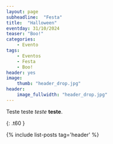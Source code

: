 ```yaml
---
layout: page
subheadline:  "Festa"
title:  "Halloween"
eventday: 31/10/2024
teaser: "Boo!"
categories:
    - Evento
tags:
    - Eventos
    - Festa
    - Boo!
header: yes
image:
    thumb: "header_drop.jpg"
header:
    image_fullwidth: "header_drop.jpg"
---
```


Teste teste *teste* **teste**.


{: .t60 }

{% include list-posts tag='header' %}
